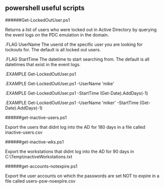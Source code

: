 ## powershell useful scripts

######Get-LockedOutUser.ps1 

Returns a list of users who were locked out in Active Directory
by querying the event logs on the PDC emulation in the domain.
 
.FLAG UserName
    The userid of the specific user you are looking for lockouts for. The default is all locked out users.
 
.FLAG StartTime
    The datetime to start searching from. The default is all datetimes that exist in the event logs.
 
.EXAMPLE
    Get-LockedOutUser.ps1
 
.EXAMPLE
    Get-LockedOutUser.ps1 -UserName 'mike'
 
.EXAMPLE
    Get-LockedOutUser.ps1 -StartTime (Get-Date).AddDays(-1)
 
.EXAMPLE
    Get-LockedOutUser.ps1 -UserName 'miker' -StartTime (Get-Date).AddDays(-1)
    
    
######get-inactive-users.ps1

Export the users that didnt log into the AD for 180 days in a file called inactive-users.csv 

######get-inactive-wks.ps1

Export the workstations that didnt log into the AD for 90 days in C:\Temp\inactiveWorkstations.txt 

######get-accounts-notexpire.ps1

Export the user accounts on which the passwords are set NOT to expire in a file called users-psw-noexpire.csv
